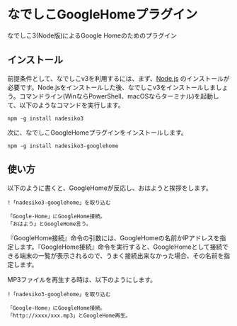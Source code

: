 # なでしこGoogleHomeプラグイン

なでしこ3(Node版)によるGoogle Homeのためのプラグイン

## インストール

前提条件として、なでしこv3を利用するには、まず、[Node.js](https://nodejs.org) のインストールが必要です。Node.jsをインストールした後、なでしこv3をインストールしましょう。コマンドライン(WinならPowerShell、macOSならターミナル)を起動して、以下のようなコマンドを実行します。

```
npm -g install nadesiko3
```

次に、なでしこGoogleHomeプラグインをインストールします。

```
npm -g install nadesiko3-googlehome
```

## 使い方

以下のように書くと、GoogleHomeが反応し、おはようと挨拶をします。

```
!「nadesiko3-googlehome」を取り込む

「Google-Home」にGoogleHome接続。
「おはよう」とGoogleHome言う。
```

『GoogleHome接続』命令の引数には、GoogleHomeの名前かIPアドレスを指定します。『GoogleHome接続』命令を実行すると、GoogleHomeとして接続できる端末の一覧が表示されるので、うまく接続出来なかった場合、その名前を指定します。


MP3ファイルを再生する時は、以下のようにします。

```
!「nadesiko3-googlehome」を取り込む

「Google-Home」にGoogleHome接続。
「http://xxxx/xxx.mp3」とGoogleHome再生。
```



